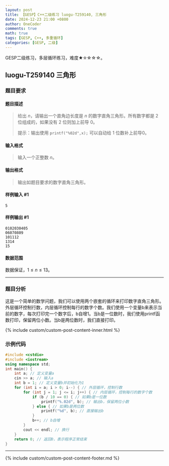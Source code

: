```yaml
---
layout: post
title: 【GESP】C++二级练习 luogu-T259140, 三角形
date: 2024-12-23 21:00 +0800
author: OneCoder
comments: true
math: true
tags: [GESP, C++, 多重循环]
categories: [GESP, 二级]
---
```

GESP二级练习，多层循环练习，难度★✮☆☆☆。

<!--more-->

## luogu-T259140 三角形

### 题目要求

#### 题目描述

>给出 $n$，请输出一个直角边长度是 $n$ 的数字直角三角形。所有数字都是 $2$ 位组成的，如果没有 $2$ 位则加上前导 $0$。
>
>提示：输出使用 `printf("%02d",x);` 可以自动给 1 位数补上前导0。

#### 输入格式

>输入一个正整数 $n$。

#### 输出格式

>输出如题目要求的数字直角三角形。

#### 样例输入 #1

```console
5
```

#### 样例输出 #1

```console
0102030405
06070809
101112
1314
15
```

#### 数据范围

数据保证，$1\le n\le13$。

---

### 题目分析

这是一个简单的数学问题，我们可以使用两个嵌套的循环来打印数字直角三角形。外层循环控制行数，内层循环控制每行的数字个数。我们使用一个变量b来表示当前的数字，每次打印完一个数字后，b自增1。当b是一位数时，我们使用printf函数打印，保留两位小数。当b是两位数时，我们直接打印。

{% include custom/custom-post-content-inner.html %}

### 示例代码

```cpp
#include <cstdio>
#include <iostream>
using namespace std;
int main() {
    int a; // 定义变量a
    cin >> a; // 输入a
    int b = 1; // 定义变量b并初始化为1
    for (int i = a; i > 0; i--) { // 外层循环，控制行数
        for (int j = 1; j <= i; j++) { // 内层循环，控制每行的数字个数
            if (b / 10 == 0) { // 如果b是一位数
                printf("%.02d", b); // 输出b，保留两位小数
            } else { // 如果b是两位数
                printf("%d", b); // 直接输出b
            }
            b++; // b自增
        }
        cout << endl; // 换行
    }
    return 0; // 返回0，表示程序正常结束
}
```

---

{% include custom/custom-post-content-footer.md %}
